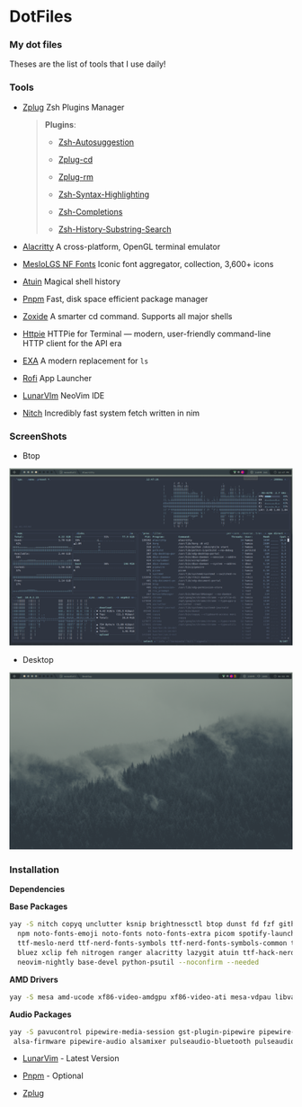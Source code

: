 # DotFiles

### My dot files

Theses are the list of tools that I use daily!

### Tools

- [Zplug](https://github.com/zplug/zplug) Zsh Plugins Manager
  
  > **Plugins**:
  > 
  > - [Zsh-Autosuggestion](https://github.com/zsh-users/zsh-autosuggestions)
  > 
  > - [Zplug-cd](https://github.com/b4b4r07/zplug-cd)
  > 
  > - [Zplug-rm](https://github.com/b4b4r07/zplug-rm)
  > 
  > - [Zsh-Syntax-Highlighting](https://github.com/zsh-users/zsh-syntax-highlighting)
  > 
  > - [Zsh-Completions](https://github.com/zsh-users/zsh-completions)
  > 
  > - [Zsh-History-Substring-Search](https://github.com/zsh-users/zsh-history-substring-search)

- [Alacritty](https://github.com/alacritty/alacritty) A cross-platform, OpenGL terminal emulator

- [MesloLGS NF Fonts](https://github.com/romkatv/powerlevel10k-media/tree/master) Iconic font aggregator, collection, 3,600+ icons

- [Atuin](https://github.com/ellie/atuin) Magical shell history

- [Pnpm](https://pnpm.io/) Fast, disk space efficient package manager

- [Zoxide](https://github.com/ajeetdsouza/zoxide) A smarter cd command. Supports all major shells

- [Httpie](https://github.com/httpie/httpie) HTTPie for Terminal — modern, user-friendly command-line HTTP client for the API era

- [EXA](https://github.com/ogham/exa) A modern replacement for `ls`

- [Rofi](https://github.com/davatorium/rofi) App Launcher

- [LunarVIm](https://lunarvim.org) NeoVim IDE

- [Nitch](https://github.com/unxsh/nitch) Incredibly fast system fetch written in nim

### ScreenShots

- Btop

![screenshot](./screenshots/btop.png)

- Desktop

![screenshot](./screenshots/desktop.png)

### Installation

**Dependencies**

**Base Packages**
```bash
yay -S nitch copyq unclutter ksnip brightnessctl btop dunst fd fzf github-cli network-manager-applet networkmanager-dmenu-git nm-connection-editor \
  npm noto-fonts-emoji noto-fonts noto-fonts-extra picom spotify-launcher tree-sitter ttf-droid ttf-hack ttf-hack-nerd ttf-jetbrains-mono \
  ttf-meslo-nerd ttf-nerd-fonts-symbols ttf-nerd-fonts-symbols-common ttf-nerd-fonts-symbols-mono zsh lxappearance arc-gtk-theme git papirus-icon-theme thunar \
  bluez xclip feh nitrogen ranger alacritty lazygit atuin ttf-hack-nerd pacman-contrib trash-cli httpie zoxide exa bat starship nodejs rofi unzip \
  neovim-nightly base-devel python-psutil --noconfirm --needed
```

**AMD Drivers**
```bash
yay -S mesa amd-ucode xf86-video-amdgpu xf86-video-ati mesa-vdpau libva-vdpau-driver libvdpau-va-gl libva-mesa-driver vulkan-radeon --noconfirm --needed
```

**Audio Packages**
```bash
yay -S pavucontrol pipewire-media-session gst-plugin-pipewire pipewire-jack libpulse pulseaudio pipewire-alsa alsa-utils \
 alsa-firmware pipewire-audio alsamixer pulseaudio-bluetooth pulseaudio-equalizer --noconfirm --needed
```

- [LunarVim](https://www.lunarvim.org/docs/installation) - Latest Version

- [Pnpm](https://pnpm.io/) - Optional

- [Zplug](https://github.com/zplug/zplug#installation)
